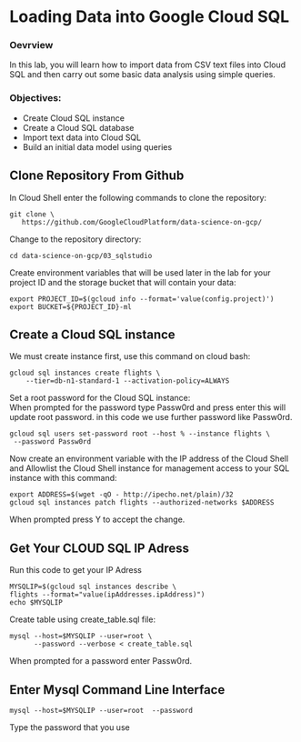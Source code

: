 # Loading Data into Google Cloud SQL

### Oevrview
In this lab, you will learn how to import data from CSV text files into Cloud SQL and then carry out some basic data analysis using simple queries.

### Objectives:
* Create Cloud SQL instance
* Create a Cloud SQL database
* Import text data into Cloud SQL
* Build an initial data model using queries

## Clone Repository From Github
In Cloud Shell enter the following commands to clone the repository:
```
git clone \
   https://github.com/GoogleCloudPlatform/data-science-on-gcp/
```
Change to the repository directory:
```
cd data-science-on-gcp/03_sqlstudio
```
Create environment variables that will be used later in the lab for your project ID and the storage bucket that will contain your data:
```
export PROJECT_ID=$(gcloud info --format='value(config.project)')
export BUCKET=${PROJECT_ID}-ml
```

## Create a Cloud SQL instance
We must create instance first, use this command on cloud bash:
```
gcloud sql instances create flights \
    --tier=db-n1-standard-1 --activation-policy=ALWAYS
```
Set a root password for the Cloud SQL instance:  
When prompted for the password type Passw0rd and press enter this will update root password.
in this code we use further password like Passw0rd.
```
gcloud sql users set-password root --host % --instance flights \
 --password Passw0rd
```
Now create an environment variable with the IP address of the Cloud Shell and Allowlist the Cloud Shell instance for management access to your SQL instance with this command:
```
export ADDRESS=$(wget -qO - http://ipecho.net/plain)/32
gcloud sql instances patch flights --authorized-networks $ADDRESS
```
When prompted press Y to accept the change.

## Get Your CLOUD SQL IP Adress
Run this code to get your IP Adress
```
MYSQLIP=$(gcloud sql instances describe \
flights --format="value(ipAddresses.ipAddress)")
echo $MYSQLIP
```
Create table using create_table.sql file:
```
mysql --host=$MYSQLIP --user=root \
      --password --verbose < create_table.sql
```
When prompted for a password enter Passw0rd.

## Enter Mysql Command Line Interface
```
mysql --host=$MYSQLIP --user=root  --password
```
Type the password that you use
